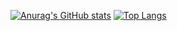 [![Anurag's GitHub stats](https://github-readme-stats.vercel.app/api?username=BaofengZan)](https://github.com/anuraghazra/github-readme-stats)
[![Top Langs](https://github-readme-stats.vercel.app/api/top-langs/?username=BaofengZan)](https://github.com/anuraghazra/github-readme-stats)
